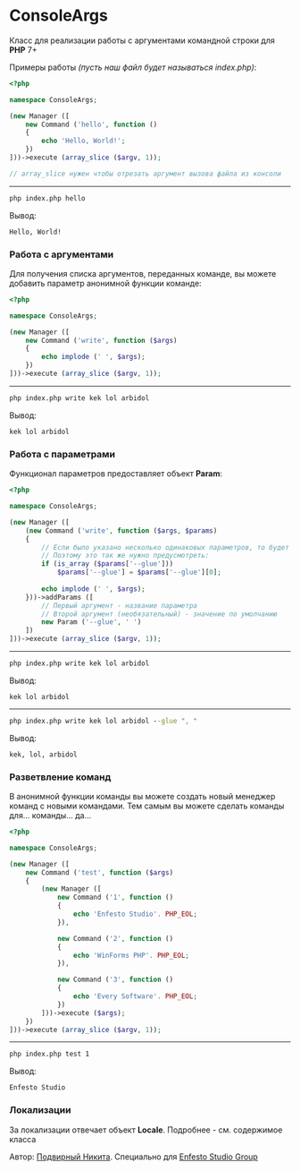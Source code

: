 # ConsoleArgs

Класс для реализации работы с аргументами командной строки для **PHP** 7+

Примеры работы *(пусть наш файл будет называться index.php)*:

```php
<?php

namespace ConsoleArgs;

(new Manager ([
    new Command ('hello', function ()
    {
        echo 'Hello, World!';
    })
]))->execute (array_slice ($argv, 1));

// array_slice нужен чтобы отрезать аргумент вызова файла из консоли
```

---

```cmd
php index.php hello
```

Вывод:
```
Hello, World!
```

### Работа с аргументами

Для получения списка аргументов, переданных команде, вы можете добавить параметр анонимной функции команде:

```php
<?php

namespace ConsoleArgs;

(new Manager ([
    new Command ('write', function ($args)
    {
        echo implode (' ', $args);
    })
]))->execute (array_slice ($argv, 1));
```

---

```cmd
php index.php write kek lol arbidol
```

Вывод:
```
kek lol arbidol
```

### Работа с параметрами

Функционал параметров предоставляет объект **Param**:

```php
<?php

namespace ConsoleArgs;

(new Manager ([
    (new Command ('write', function ($args, $params)
    {
        // Если было указано несколько одинаковых параметров, то будет указан список всех введённых значений
        // Поэтому это так же нужно предусмотреть:
        if (is_array ($params['--glue']))
            $params['--glue'] = $params['--glue'][0];
        
        echo implode (' ', $args);
    }))->addParams ([
        // Первый аргумент - название параметра
        // Второй аргумент (необязательный) - значение по умолчанию
        new Param ('--glue', ' ')
    ])
]))->execute (array_slice ($argv, 1));
```

---

```cmd
php index.php write kek lol arbidol
```

Вывод:
```
kek lol arbidol
```

---

```cmd
php index.php write kek lol arbidol --glue ", "
```

Вывод:
```
kek, lol, arbidol
```

### Разветвление команд

В анонимной функции команды вы можете создать новый менеджер команд с новыми командами. Тем самым вы можете сделать команды для... команды... да...

```php
<?php

namespace ConsoleArgs;

(new Manager ([
    new Command ('test', function ($args)
    {
        (new Manager ([
            new Command ('1', function ()
            {
                echo 'Enfesto Studio'. PHP_EOL;
            }),

            new Command ('2', function ()
            {
                echo 'WinForms PHP'. PHP_EOL;
            }),

            new Command ('3', function ()
            {
                echo 'Every Software'. PHP_EOL;
            })
        ]))->execute ($args);
    })
]))->execute (array_slice ($argv, 1));
```

---

```cmd
php index.php test 1
```

Вывод:
```
Enfesto Studio
```

### Локализации

За локализации отвечает объект **Locale**. Подробнее - см. содержимое класса

Автор: [Подвирный Никита](https://vk.com/technomindlp). Специально для [Enfesto Studio Group](https://vk.com/hphp_convertation)

